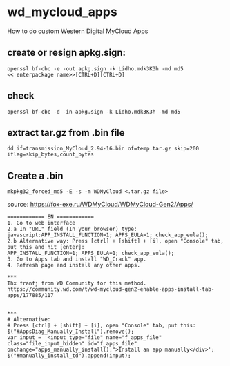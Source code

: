 # wd_mycloud_apps
How to do custom Western Digital MyCloud Apps

## create or resign apkg.sign:
  ```
  openssl bf-cbc -e -out apkg.sign -k Lidho.mdk3K3h -md md5
  << enterpackage name>>[CTRL+D][CTRL+D]
  ```
## check
  `openssl bf-cbc -d -in apkg.sign -k Lidho.mdk3K3h -md md5`
  
## extract tar.gz from .bin file
  `dd if=transmission_MyCloud_2.94-16.bin of=temp.tar.gz skip=200 iflag=skip_bytes,count_bytes`

## Create a .bin
  `mkpkg32_forced_md5 -E -s -m WDMyCloud <.tar.gz file>`


source: https://fox-exe.ru/WDMyCloud/WDMyCloud-Gen2/Apps/
```
============ EN ============
1. Go to web interface
2.a In "URL" field (In your browser) type:
javascript:APP_INSTALL_FUNCTION=1; APPS_EULA=1; check_app_eula();
2.b Alternative way: Press [ctrl] + [shift] + [i], open "Console" tab, put this and hit [enter]:
APP_INSTALL_FUNCTION=1; APPS_EULA=1; check_app_eula();
3. Go to Apps tab and install "WD_Crack" app.
4. Refresh page and install any other apps.

***
Thx franfj from WD Community for this method.
https://community.wd.com/t/wd-mycloud-gen2-enable-apps-install-tab-apps/177885/117


***
# Alternative:
# Press [ctrl] + [shift] + [i], open "Console" tab, put this:
$("#AppsDiag_Manually_Install").remove();
var input = '<input type="file" name="f_apps_file" class="file_input_hidden" id="f_apps_file" onchange="apps_manually_install();">Install an app manually</div>';
$("#manually_install_td").append(input);
```
